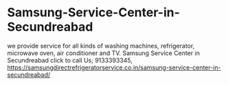 # Samsung-Service-Center-in-Secundreabad
we provide service for all kinds of washing machines, refrigerator, microwave oven, air conditioner and TV.  Samsung Service Center in Secundreabad click to call Us; 9133393345, https://samsungdirectrefrigeratorservice.co.in/samsung-service-center-in-secundreabad/

